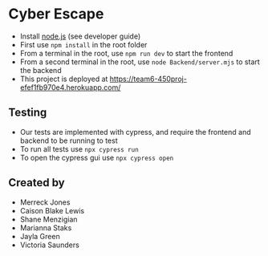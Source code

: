 # Cyber Escape
- Install [node.js](https://nodejs.org/en) (see developer guide)
- First use `npm install` in the root folder
- From a terminal in the root, use `npm run dev` to start the frontend
- From a second terminal in the root, use `node Backend/server.mjs` to start the backend
- This project is deployed at https://team6-450proj-efef1fb970e4.herokuapp.com/

## Testing
- Our tests are implemented with cypress, and require the frontend and backend to be running to test
- To run all tests use `npx cypress run`
- To open the cypress gui use `npx cypress open`

## Created by
- Merreck Jones
- Caison Blake Lewis
- Shane Menzigian 
- Marianna Staks
- Jayla Green
- Victoria Saunders
